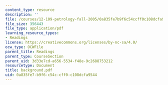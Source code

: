 ```yaml
---
content_type: resource
description: ''
file: /courses/12-109-petrology-fall-2005/0a835fe7b9f6c54ccff0c108dcfa9544_background.pdf
file_size: 356443
file_type: application/pdf
learning_resource_types:
- Readings
license: https://creativecommons.org/licenses/by-nc-sa/4.0/
ocw_type: OCWFile
parent_title: Readings
parent_type: CourseSection
parent_uid: 3d33e7cd-a656-5534-f48e-9c2688753212
resourcetype: Document
title: background.pdf
uid: 0a835fe7-b9f6-c54c-cff0-c108dcfa9544
---
```

